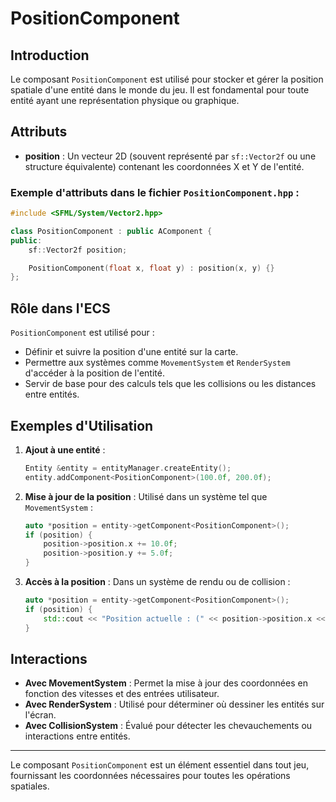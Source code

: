 # PositionComponent

## Introduction

Le composant `PositionComponent` est utilisé pour stocker et gérer la position spatiale d'une entité dans le monde du jeu. Il est fondamental pour toute entité ayant une représentation physique ou graphique.

## Attributs

- **position** : Un vecteur 2D (souvent représenté par `sf::Vector2f` ou une structure équivalente) contenant les coordonnées X et Y de l'entité.

### Exemple d'attributs dans le fichier `PositionComponent.hpp` :

```cpp
#include <SFML/System/Vector2.hpp>

class PositionComponent : public AComponent {
public:
    sf::Vector2f position;

    PositionComponent(float x, float y) : position(x, y) {}
};
```

## Rôle dans l'ECS

`PositionComponent` est utilisé pour :

- Définir et suivre la position d'une entité sur la carte.
- Permettre aux systèmes comme `MovementSystem` et `RenderSystem` d'accéder à la position de l'entité.
- Servir de base pour des calculs tels que les collisions ou les distances entre entités.

## Exemples d'Utilisation

1. **Ajout à une entité** :
   ```cpp
   Entity &entity = entityManager.createEntity();
   entity.addComponent<PositionComponent>(100.0f, 200.0f);
   ```

2. **Mise à jour de la position** :
   Utilisé dans un système tel que `MovementSystem` :
   ```cpp
   auto *position = entity->getComponent<PositionComponent>();
   if (position) {
       position->position.x += 10.0f;
       position->position.y += 5.0f;
   }
   ```

3. **Accès à la position** :
   Dans un système de rendu ou de collision :
   ```cpp
   auto *position = entity->getComponent<PositionComponent>();
   if (position) {
       std::cout << "Position actuelle : (" << position->position.x << ", " << position->position.y << ")" << std::endl;
   }
   ```

## Interactions

- **Avec MovementSystem** : Permet la mise à jour des coordonnées en fonction des vitesses et des entrées utilisateur.
- **Avec RenderSystem** : Utilisé pour déterminer où dessiner les entités sur l'écran.
- **Avec CollisionSystem** : Évalué pour détecter les chevauchements ou interactions entre entités.

---

Le composant `PositionComponent` est un élément essentiel dans tout jeu, fournissant les coordonnées nécessaires pour toutes les opérations spatiales.

